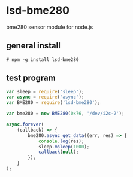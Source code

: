# lsd-bme280
bme280 sensor module for node.js

## general install
```
# npm -g install lsd-bme280
```

## test program
```test.js
var sleep = require('sleep');
var async = require('async');
var BME280 = require('lsd-bme280');

var bme280 = new BME280(0x76, '/dev/i2c-2');

async.forever(
    (callback) => {
        bme280.async_get_data((err, res) => {
            console.log(res);
            sleep.msleep(1000);
            callback(null);
        });
    }
);
```
